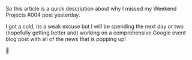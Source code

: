 <p>
    So this article is a quick description about why I missed my Weekend Projects #004 post yesterday.
</p>
<p>
    I got a cold, its a weak excuse but I will be spending the next day or two (hopefully getting better and) working on a comprehensive Google event blog post with all of the news that is popping up!
</p>
🤢

